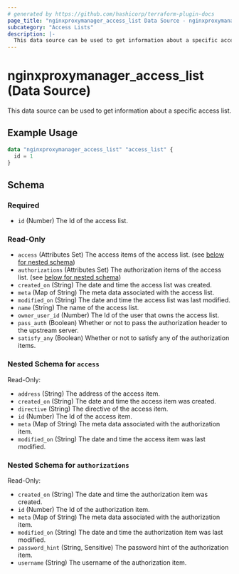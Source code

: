 ```yaml
---
# generated by https://github.com/hashicorp/terraform-plugin-docs
page_title: "nginxproxymanager_access_list Data Source - nginxproxymanager"
subcategory: "Access Lists"
description: |-
  This data source can be used to get information about a specific access list.
---
```


# nginxproxymanager_access_list (Data Source)

This data source can be used to get information about a specific access list.


## Example Usage

```terraform
data "nginxproxymanager_access_list" "access_list" {
  id = 1
}
```

<!-- schema generated by tfplugindocs -->
## Schema

### Required

- `id` (Number) The Id of the access list.

### Read-Only

- `access` (Attributes Set) The access items of the access list. (see [below for nested schema](#nestedatt--access))
- `authorizations` (Attributes Set) The authorization items of the access list. (see [below for nested schema](#nestedatt--authorizations))
- `created_on` (String) The date and time the access list was created.
- `meta` (Map of String) The meta data associated with the access list.
- `modified_on` (String) The date and time the access list was last modified.
- `name` (String) The name of the access list.
- `owner_user_id` (Number) The Id of the user that owns the access list.
- `pass_auth` (Boolean) Whether or not to pass the authorization header to the upstream server.
- `satisfy_any` (Boolean) Whether or not to satisfy any of the authorization items.

<a id="nestedatt--access"></a>
### Nested Schema for `access`

Read-Only:

- `address` (String) The address of the access item.
- `created_on` (String) The date and time the access item was created.
- `directive` (String) The directive of the access item.
- `id` (Number) The Id of the access item.
- `meta` (Map of String) The meta data associated with the authorization item.
- `modified_on` (String) The date and time the access item was last modified.


<a id="nestedatt--authorizations"></a>
### Nested Schema for `authorizations`

Read-Only:

- `created_on` (String) The date and time the authorization item was created.
- `id` (Number) The Id of the authorization item.
- `meta` (Map of String) The meta data associated with the authorization item.
- `modified_on` (String) The date and time the authorization item was last modified.
- `password_hint` (String, Sensitive) The password hint of the authorization item.
- `username` (String) The username of the authorization item.
